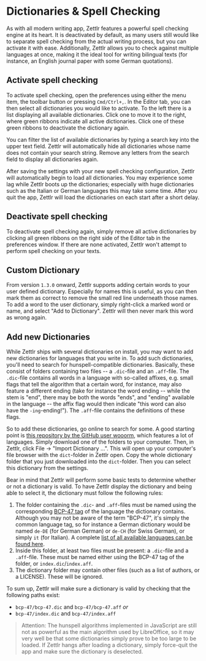 # Dictionaries & Spell Checking

As with all modern writing app, Zettlr features a powerful spell checking engine at its heart. It is deactivated by default, as many users still would like to separate spell checking from the actual writing process, but you can activate it with ease. Additionally, Zettlr allows you to check against multiple languages at once, making it the ideal tool for writing bilingual texts (for instance, an English journal paper with some German quotations).

## Activate spell checking

To activate spell checking, open the preferences using either the menu item, the toolbar button or pressing `Cmd/Ctrl+,`. In the Editor tab, you can then select all dictionaries you would like to activate. To the left there is a list displaying all available dictionaries. Click one to move it to the right, where green ribbons indicate all active dictionaries. Click one of these green ribbons to deactivate the dictionary again.

You can filter the list of available dictionaries by typing a search key into the upper text field. Zettlr will automatically hide all dictionaries whose name does not contain your search string. Remove any letters from the search field to display all dictionaries again.

After saving the settings with your new spell checking configuration, Zettlr will automatically begin to load all dictionaries. You may experience some lag while Zettlr boots up the dictionaries; especially with huge dictionaries such as the Italian or German languages this may take some time. After you quit the app, Zettlr will load the dictionaries on each start after a short delay.

## Deactivate spell checking

To deactivate spell checking again, simply remove all active dictionaries by clicking all green ribbons on the right side of the Editor tab in the preferences window. If there are none activated, Zettlr won't attempt to perform spell checking on your texts.

## Custom Dictionary

From version `1.3.0` onward, Zettlr supports adding certain words to your user defined dictionary. Especially for names this is useful, as you can then mark them as correct to remove the small red line underneath those names. To add a word to the user dictionary, simply right-click a marked word or name, and select "Add to Dictionary". Zettlr will then never mark this word as wrong again.

## Add new Dictionaries

While Zettlr ships with several dictionaries on install, you may want to add new dictionaries for languages that you write in. To add such dictionaries, you'll need to search for hunspell-compatible dictionaries. Basically, these consist of folders containing two files -- a `.dic`-file and an `.aff`-file. The `.dic`-file contains all words in a language with so-called affixes, e.g. small flags that tell the algorithm that a certain word, for instance, may also feature a different ending (take for instance the word ending -- while the stem is "end", there may be both the words "ends",  and "ending" available in the language -- the affix flag would then indicate "this word can also have the `-ing`-ending!"). The `.aff`-file contains the definitions of these flags.

So to add these dictionaries, go online to search for some. A good starting point is [this repository by the GitHub user wooorm](https://github.com/wooorm/dictionaries), which features a lot of languages. Simply download one of the folders to your computer. Then, in Zettlr, click File -> "Import Dictionary …". This will open up your computer's file browser with the `dict`-folder in Zettlr open. Copy the whole dictionary folder that you just downloaded into the `dict`-folder. Then you can select this dictionary from the settings.

Bear in mind that Zettlr will perform some basic tests to determine whether or not a dictionary is valid. To have Zettlr display the dictionary and being able to select it, the dictionary must follow the following rules:

1. The folder containing the  `.dic`- and `.aff`-files must be named using the corresponding [BCP-47 tag](https://tools.ietf.org/html/bcp47) of the language the dictionary contains. Although you may not be aware of the term "BCP-47", it's simply the common language tag, so for instance a German dictionary would be named `de-DE` (for German German) or `de-CH` (for Swiss German), or simply `it` (for Italian). A complete [list of all available languages can be found here](https://www.iana.org/assignments/language-subtag-registry/language-subtag-registry).
2. Inside this folder, at least two files must be present: a `.dic`-file and a `.aff`-file. These must be named either using the BCP-47 tag of the folder, or `index.dic`/`index.aff`.
3. The dictionary folder may contain other files (such as a list of authors, or a LICENSE). These will be ignored.

To sum up, Zettlr will make sure a dictionary is valid by checking that the following paths exist:

- `bcp-47/bcp-47.dic` and `bcp-47/bcp-47.aff` _or_
- `bcp-47/index.dic` and `bcp-47/index.aff`

> Attention: The hunspell algorithms implemented in JavaScript are still not as powerful as the main algorithm used by LibreOffice, so it may very well be that some dictionaries simply prove to be too large to be loaded. If Zettlr hangs after loading a dictionary, simply force-quit the app and make sure the dictionary is deselected.